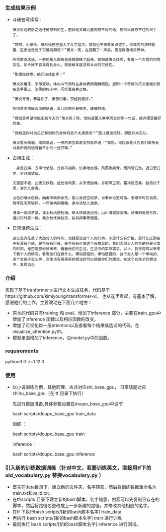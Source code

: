 ### 生成结果示例

+ 斗破苍穹续写：

  ```
  萧炎对这威胁之话还是感到陌生，若非他灵魂力量同样不弱的话，恐怕早就忍不住的出手了。
  
  “呵呵，小家伙，既然你已经晋入了斗宗层次，那我也不再有半点留手，你体内的那种能量，应该也是处于天境后期吧？”萧炎一笑，在提醒了一声后，便是再度闭目养神。
  
  听得萧炎这话，一旁的薰儿眼眸也是微微眯了起来，她知道萧炎体内，有着一个古怪的内院存在，如今好不容易得到异火，却是根本就没有半点的可信性。
  
  “那便继续等，他们继续出手！”
  
  萧炎咬着牙，手印变动，体内斗气顿时在身体表面翻腾而起，旋即一个奇异的符文缓缓出现在其手掌上，漆黑的眸子中，闪烁着森寒之色。
  
  “萧炎哥哥，恭喜你了，萧族的事，交给我便好。”
  
  听得萧炎那般淡淡的话语，薰儿脸颊也是微变，缓缓的道。
  
  “我倒是希望你能走到今天的”萧炎笑了笑，他知道薰儿嘴中所说的那一句话，或许便是最好的事。
  
  “我知道你对自己迁移到你的身体有些不太满意吧？”薰儿眼波流转，却是并未否认。
  
  萧炎眉头微皱，刚欲说话，一旁的萧玄却是突然低声道：“我想，你应该是认为我们萧族会对我所说的话有着不小的一些芥蒂。”
  ```

+ 古诗生成：

  ```
  一身走四海，万事付悠悠。贫病不相弃，饥寒难自谋。风霜欺病骨，烟雨暗归愁。近日思归梦，空台南望留。
  
  天涯望不极，此夜又秋残。此处谁同赏，从来恨独难。月明风正凛，霜冷夜应寒。独倚栏干思，清光几处看。
  
  山色初晴水色鲜，幽禽啼唤雨余天。客心自觉空如梦，世事休论更可怜。老眼开时花自笑，残年厄闰草堪怜。一筇破衲同春睡，谁与浇愁入酒泉。
  
  清溪一曲绕茅堂，溪上秋风透短墙。草木扶疏迷远径，山川清澹接高阳。诗情到处成三叹，酒兴知时变一觞。我亦放怀非独乐，拟将闲事寄僧房。
  ```

+ 日常话题生成：

  ```
  这么说的花费了大部分人的时间，也就是说这个人的行为，不是什么有价值，是什么区别在于有没有价值，是否有有价值，是否有有价值这个有意思的。我们大部分人的奇葩只是分享的时间，是否能够分辨出来，看看他们的生活，生活中的实际需求。以上。我觉得可以参考下我个人的情况，看看他们在做什么，哪怕是错的，哪怕是错的，这个男人是一个单纯的，这个女孩子怎么样，对生活有着美好的想法的可以随着你们的想法，在这个女孩子的想法中，发现自己
  ```

### 介绍

实现了基于tranformer xl进行文本生成任务，代码基于https://github.com/kimiyoung/transformer-xl。  也从这里看起，有基本了解，感谢他们的工作。主要改动在下面几个地方：

+ 原本的代码只有training 和 eval，增加了inference 部分，主要在train_gpu中增加了inference 函数以及相应函数的改变。
+ 增加了可视化每一层attention以及查看每个结果候选词的代码，在visualize_attention.py中。
+ 模型里面增加了inference，见model.py中的函数。

### requirements
python3
tf >=1.12.0

### 使用

+ 以小说训练为例，其他同理，古诗对应shi_base_gpu， 日常话题对应zhihu_base_gpu（在 tf 目录下执行）

  先进行数据准备,具体参数设置在doupo_base_gpu中调节

  bash scripts/doupo_base_gpu  train_data

  训练 ：

  bash scripts/doupo_base_gpu train

  inference：

  bash scripts/doupo_base_gpu inference

### 引入新的训练数据训练（针对中文，若要训练英文，直接用tf下的old_vocabulary.py 替换vocabulary.py  ）

+ 首先在data目录下，建立新的文件夹，名字随意，然后将训练数据重命名为train.txt和valid.txt。
+ 在tf/scripts 目录下建立新的bash脚本，名字随意，内容可以先复制已存在的脚本，然后将路径名更改成上一步新建的路径，并修改其他相应的名字。
+ 在tf 下执行bash scripts/[新的bash脚本名字] train_data
+ 再执行 bash scripts/[新的bash脚本名字] train 进行训练
+ 最后执行  bash scripts/[新的bash脚本名字] inference 进行测试。
